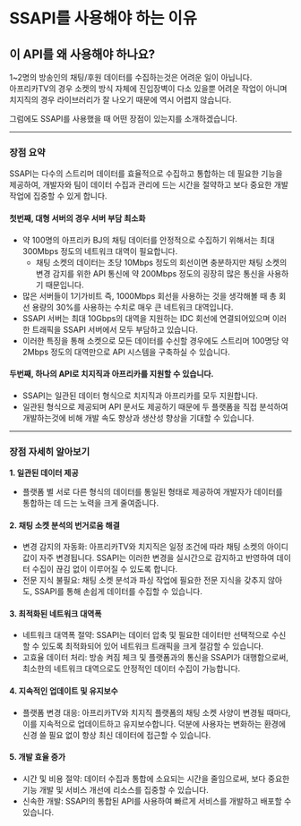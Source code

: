# SSAPI를 사용해야 하는 이유

## 이 API를 왜 사용해야 하나요?

1\~2명의 방송인의 채팅/후원 데이터를 수집하는것은 어려운 일이 아닙니다.\
아프리카TV의 경우 소켓의 방식 자체에 진입장벽이 다소 있을뿐 어려운 작업이 아니며\
치지직의 경우 라이브러리가 잘 나오기 때문에 역시 어렵지 않습니다.

그럼에도 SSAPI를 사용했을 때 어떤 장점이 있는지를 소개하겠습니다.

***

### 장점 요약

SSAPI는 다수의 스트리머 데이터를 효율적으로 수집하고 통합하는 데 필요한 기능을 제공하여, 개발자와 팀이 데이터 수집과 관리에 드는 시간을 절약하고 보다 중요한 개발 작업에 집중할 수 있게 합니다.

#### 첫번째, 대형 서버의 경우 서버 부담 최소화

* 약 100명의 아프리카 BJ의 채팅 데이터를 안정적으로 수집하기 위해서는 최대 300Mbps 정도의 네트워크 대역이 필요합니다.
  * 채팅 소켓의 데이터는 초당 10Mbps 정도의 회선이면 충분하지만 채팅 소켓의 변경 감지를 위한 API 통신에 약 200Mbps 정도의 굉장히 많은 통신을 사용하기 때문입니다.
* 많은 서버들이 1기가비트 즉, 1000Mbps 회선을 사용하는 것을 생각해볼 때 총 회선 용량의 30%를 사용하는 수치로 매우 큰 네트워크 대역입니다.
* SSAPI 서버는 최대 10Gbps의 대역을 지원하는 IDC 회선에 연결되어있으며 이러한 트래픽을 SSAPI 서버에서 모두 부담하고 있습니다.
* 이러한 특징을 통해 소켓으로 모든 데이터를 수신할 경우에도 스트리머 100명당 약 2Mbps 정도의 대역만으로 API 시스템을 구축하실 수 있습니다.



#### 두번째, 하나의 API로 치지직과 아프리카를 지원할 수 있습니다.

* SSAPI는 일관된 데이터 형식으로 치지직과 아프리카를 모두 지원합니다.
* 일관된 형식으로 제공되며 API 문서도 제공하기 때문에 두 플랫폼을 직접 분석하여 개발하는것에 비해 개발 속도 향상과 생산성 향상을 기대할 수 있습니다.



***



### 장점 자세히 알아보기



**1. 일관된 데이터 제공**

* 플랫폼 별 서로 다른 형식의 데이터를 통일된 형태로 제공하여 개발자가 데이터를 통합하는 데 드는 노력을 크게 줄여줍니다.

#### 2. 채팅 소켓 분석의 번거로움 해결

* 변경 감지의 자동화: 아프리카TV와 치지직은 일정 조건에 따라 채팅 소켓의 아이디값이 자주 변경됩니다. SSAPI는 이러한 변경을 실시간으로 감지하고 반영하여 데이터 수집이 끊김 없이 이루어질 수 있도록 합니다.
* 전문 지식 불필요: 채팅 소켓 분석과 파싱 작업에 필요한 전문 지식을 갖추지 않아도, SSAPI를 통해 손쉽게 데이터를 수집할 수 있습니다.

#### 3. 최적화된 네트워크 대역폭

* 네트워크 대역폭 절약: SSAPI는 데이터 압축 및 필요한 데이터만 선택적으로 수신할 수 있도록 최적화되어 있어 네트워크 트래픽을 크게 절감할 수 있습니다.
* 고효율 데이터 처리: 방송 켜짐 체크 및 플랫폼과의 통신을 SSAPI가 대행함으로써, 최소한의 네트워크 대역으로도 안정적인 데이터 수집이 가능합니다.

#### 4. 지속적인 업데이트 및 유지보수

* 플랫폼 변경 대응: 아프리카TV와 치지직 플랫폼의 채팅 소켓 사양이 변경될 때마다, 이를 지속적으로 업데이트하고 유지보수합니다. 덕분에 사용자는 변화하는 환경에 신경 쓸 필요 없이 항상 최신 데이터에 접근할 수 있습니다.

#### 5. 개발 효율 증가

* 시간 및 비용 절약: 데이터 수집과 통합에 소요되는 시간을 줄임으로써, 보다 중요한 기능 개발 및 서비스 개선에 리소스를 집중할 수 있습니다.
* 신속한 개발: SSAPI의 통합된 API를 사용하여 빠르게 서비스를 개발하고 배포할 수 있습니다.

